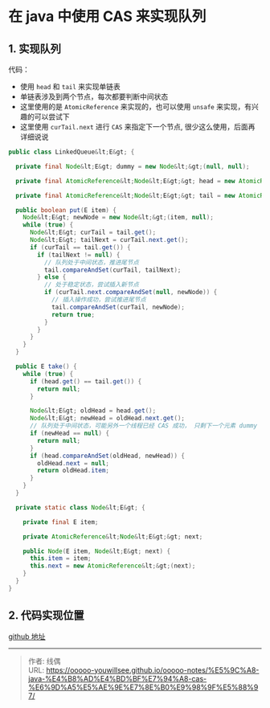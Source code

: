 # 在 java 中使用 CAS 来实现队列


## 1. 实现队列

代码：

* 使用 `head` 和 `tail` 来实现单链表
* 单链表涉及到两个节点，每次都要判断中间状态
* 这里使用的是 `AtomicReference` 来实现的，也可以使用 `unsafe` 来实现，有兴趣的可以尝试下
* 这里使用 `curTail.next` 进行 `CAS` 来指定下一个节点, 很少这么使用，后面再详细说说

```java
public class LinkedQueue&lt;E&gt; {

  private final Node&lt;E&gt; dummy = new Node&lt;&gt;(null, null);

  private final AtomicReference&lt;Node&lt;E&gt;&gt; head = new AtomicReference&lt;&gt;(dummy);

  private final AtomicReference&lt;Node&lt;E&gt;&gt; tail = new AtomicReference&lt;&gt;(dummy);

  public boolean put(E item) {
    Node&lt;E&gt; newNode = new Node&lt;&gt;(item, null);
    while (true) {
      Node&lt;E&gt; curTail = tail.get();
      Node&lt;E&gt; tailNext = curTail.next.get();
      if (curTail == tail.get()) {
        if (tailNext != null) {
          // 队列处于中间状态，推进尾节点
          tail.compareAndSet(curTail, tailNext);
        } else {
          // 处于稳定状态，尝试插入新节点
          if (curTail.next.compareAndSet(null, newNode)) {
            // 插入操作成功，尝试推进尾节点
            tail.compareAndSet(curTail, newNode);
            return true;
          }
        }
      }
    }
  }

  public E take() {
    while (true) {
      if (head.get() == tail.get()) {
        return null;
      }

      Node&lt;E&gt; oldHead = head.get();
      Node&lt;E&gt; newHead = oldHead.next.get();
      // 队列处于中间状态，可能另外一个线程已经 CAS 成功， 只剩下一个元素 dummy 了
      if (newHead == null) {
        return null;
      }
      if (head.compareAndSet(oldHead, newHead)) {
        oldHead.next = null;
        return oldHead.item;
      }
    }
  }

  private static class Node&lt;E&gt; {

    private final E item;

    private AtomicReference&lt;Node&lt;E&gt;&gt; next;

    public Node(E item, Node&lt;E&gt; next) {
      this.item = item;
      this.next = new AtomicReference&lt;&gt;(next);
    }
  }
}
```


## 2. 代码实现位置

[github 地址](https://github.com/ooooo-youwillsee/java-framework-guide/blob/main/demo-java-concurrent)


---

> 作者: 线偶  
> URL: https://ooooo-youwillsee.github.io/ooooo-notes/%E5%9C%A8-java-%E4%B8%AD%E4%BD%BF%E7%94%A8-cas-%E6%9D%A5%E5%AE%9E%E7%8E%B0%E9%98%9F%E5%88%97/  

